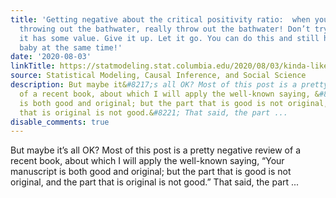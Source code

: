 ```yaml
---
title: 'Getting negative about the critical positivity ratio:  when you talk about
  throwing out the bathwater, really throw out the bathwater! Don’t try to pretend
  it has some value. Give it up. Let it go. You can do this and still hold on to the
  baby at the same time!'
date: '2020-08-03'
linkTitle: https://statmodeling.stat.columbia.edu/2020/08/03/kinda-like-reeses-pieces-if-you-dont-like-chocolate-and-you-dont-like-peanut-butter/
source: Statistical Modeling, Causal Inference, and Social Science
description: But maybe it&#8217;s all OK? Most of this post is a pretty negative review
  of a recent book, about which I will apply the well-known saying, &#8220;Your manuscript
  is both good and original; but the part that is good is not original, and the part
  that is original is not good.&#8221; That said, the part ...
disable_comments: true
---
```

But maybe it&#8217;s all OK? Most of this post is a pretty negative review of a recent book, about which I will apply the well-known saying, &#8220;Your manuscript is both good and original; but the part that is good is not original, and the part that is original is not good.&#8221; That said, the part ...